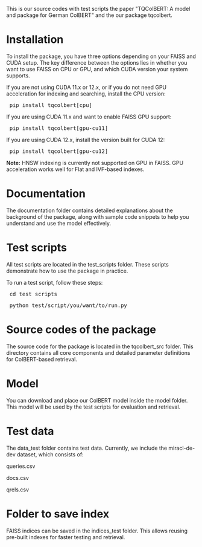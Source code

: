 This is our source codes with test scripts the paper "TQColBERT: A model and package for German ColBERT" and the our package tqcolbert.

# Installation

To install the package, you have three options depending on your FAISS and CUDA setup. The key difference between the options lies in whether you want to use FAISS on CPU or GPU, and which CUDA version your system supports.

If you are not using CUDA 11.x or 12.x, or if you do not need GPU acceleration for indexing and searching, install the CPU version:

<pre> pip install tqcolbert[cpu] </pre>

If you are using CUDA 11.x and want to enable FAISS GPU support:

<pre> pip install tqcolbert[gpu-cu11] </pre>

If you are using CUDA 12.x, install the version built for CUDA 12:

<pre> pip install tqcolbert[gpu-cu12] </pre>

**Note:** HNSW indexing is currently not supported on GPU in FAISS. GPU acceleration works well for Flat and IVF-based indexes.

# Documentation

The documentation folder contains detailed explanations about the background of the package, along with sample code snippets to help you understand and use the model effectively.

# Test scripts

All test scripts are located in the test_scripts folder. These scripts demonstrate how to use the package in practice.

To run a test script, follow these steps:

<pre> cd test_scripts </pre>

<pre> python test/script/you/want/to/run.py </pre>

# Source codes of the package

The source code for the package is located in the tqcolbert_src folder. This directory contains all core components and detailed parameter definitions for ColBERT-based retrieval.

# Model

You can download and place our ColBERT model inside the model folder. This model will be used by the test scripts for evaluation and retrieval.

# Test data

The data_test folder contains test data. Currently, we include the miracl-de-dev dataset, which consists of:

queries.csv

docs.csv

qrels.csv

# Folder to save index

FAISS indices can be saved in the indices_test folder. This allows reusing pre-built indexes for faster testing and retrieval.